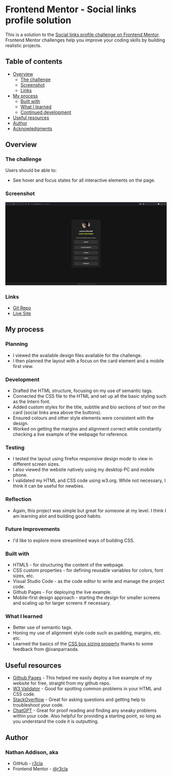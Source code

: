 # Frontend Mentor - Social links profile solution

This is a solution to the [Social links profile challenge on Frontend Mentor](https://www.frontendmentor.io/challenges/social-links-profile-UG32l9m6dQ). Frontend Mentor challenges help you improve your coding skills by building realistic projects. 

## Table of contents

- [Overview](#overview)
  - [The challenge](#the-challenge)
  - [Screenshot](#screenshot)
  - [Links](#links)
- [My process](#my-process)
  - [Built with](#built-with)
  - [What I learned](#what-i-learned)
  - [Continued development](#continued-development)
- [Useful resources](#useful-resources)
- [Author](#author)
- [Acknowledgments](#acknowledgments)

## Overview

### The challenge

Users should be able to:

- See hover and focus states for all interactive elements on the page.


### Screenshot

![Screenshot of the QR code component](assets/images/projectsnapshot.jpg)

### Links

- [Git Repo](https://github.com/r3cla/links-challenge)
- [Live Site](https://r3cla.github.io/links-challenge)

## My process

### Planning
- I viewed the available design files available for the challenge.
- I then planned the layout with a focus on the card element and a mobile first view.

### Development
- Drafted the HTML structure, focusing on my use of semantic tags.
- Connected the CSS file to the HTML and set up all the basic styling such as the Intern font.
- Added custom styles for the title, subtitle and bio sections of text on the card (social links area above the buttons).
- Ensured colours and other style elements were consistent with the design.
- Worked on getting the margins and alignment correct while constantly checking a live example of the webpage for reference.
  
### Testing
- I tested the layout using firefox responsive design mode to view in different screen sizes.
- I also viewed the website natively using my desktop PC and mobile phone.
- I validated my HTML and CSS code using w3.org. While not necessary, I think it can be useful for newbies.

### Reflection
- Again, this project was simple but great for someone at my level. I think I am learning alot and building good habits.

### Future Improvements
- I'd like to explore more streamlined ways of building CSS.


### Built with

- HTML5 - for structuring the content of the webpage.
- CSS custom properties - for defining reusable variables for colors, font sizes, etc.
- Visual Studio Code - as the code editor to write and manage the project code.
- Github Pages - For deploying the live example.
- Mobile-first design approach - starting the design for smaller screens and scaling up for larger screens if necessary.

### What I learned
- Better use of semantic tags.
- Honing my use of alignment style code such as padding, margins, etc. etc.
- Learned the basics of the [CSS box sizing property](https://www.w3schools.com/css/css3_box-sizing.asp) thanks to some feedback from @ivanparraoda.

## Useful resources

- [Github Pages](https://www.pages.github.com) - This helped me easily deploy a live example of my website for free, straight from my github repo.
- [W3 Validator](https://w3.org/) - Good for spotting common problems in your HTML and CSS code.
- [StackOverflow](https://stackoverflow.com/) - Great for asking questions and getting help to troubleshoot your code.
- [ChatGPT](https://openai.com) - Great for proof reading and finding any sneaky problems within your code. Also helpful for providing a starting point, so long as you understand the code it is outputting.

## Author
### Nathan Addison, aka
- GitHub - [r3cla](https://www.github.com/r3cla)
- Frontend Mentor - [@r3cla](https://www.frontendmentor.io/profile/r3cla)
